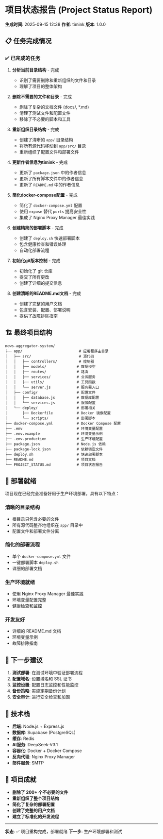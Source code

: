 # 项目状态报告 (Project Status Report)

**生成时间**: 2025-09-15 12:38
**作者**: timink
**版本**: 1.0.0

## 📋 任务完成情况

### ✅ 已完成的任务

1. **分析当前目录结构** - 完成
   - 识别了需要删除和重新组织的文件和目录
   - 理解了项目的整体架构

2. **删除不需要的文件和目录** - 完成
   - 删除了复杂的文档文件 (docs/, *.md)
   - 清理了测试文件和配置文件
   - 移除了不必要的脚本和工具

3. **重新组织目录结构** - 完成
   - 创建了清晰的 `app/` 目录结构
   - 将所有源代码移动到 `app/src/` 目录
   - 重新组织了配置文件和部署文件

4. **更新作者信息为timink** - 完成
   - 更新了 `package.json` 中的作者信息
   - 更新了所有脚本文件中的作者信息
   - 更新了 `README.md` 中的作者信息

5. **简化docker-compose配置** - 完成
   - 简化了 `docker-compose.yml` 配置
   - 使用 `expose` 替代 `ports` 提高安全性
   - 集成了 Nginx Proxy Manager 最佳实践

6. **创建精简的部署脚本** - 完成
   - 创建了 `deploy.sh` 快速部署脚本
   - 包含健康检查和错误处理
   - 自动化部署流程

7. **初始化git版本控制** - 完成
   - 初始化了 git 仓库
   - 提交了所有更改
   - 创建了详细的提交信息

8. **创建清晰的README.md文档** - 完成
   - 创建了完整的用户文档
   - 包含安装、配置、部署说明
   - 提供了故障排除指南

## 🏗️ 最终项目结构

```
news-aggregator-system/
├── app/                          # 应用程序主目录
│   ├── src/                      # 源代码
│   │   ├── controllers/          # 控制器
│   │   ├── models/              # 数据模型
│   │   ├── routes/              # 路由
│   │   ├── services/            # 业务服务
│   │   ├── utils/               # 工具函数
│   │   └── server.js            # 服务器入口
│   ├── config/                  # 配置文件
│   │   ├── database.js          # 数据库配置
│   │   └── services.js          # 服务配置
│   └── deploy/                  # 部署相关
│       ├── Dockerfile           # Docker 镜像配置
│       └── scripts/             # 部署脚本
├── docker-compose.yml           # Docker Compose 配置
├── .env                         # 环境变量配置
├── .env.example                 # 环境变量示例
├── .env.production              # 生产环境配置
├── package.json                 # Node.js 依赖
├── package-lock.json            # 依赖锁定文件
├── deploy.sh                    # 快速部署脚本
├── README.md                    # 项目文档
└── PROJECT_STATUS.md            # 项目状态报告
```

## 🚀 部署就绪

项目现在已经完全准备好用于生产环境部署，具有以下特点：

### 清晰的目录结构
- 根目录只包含必要的文件
- 所有源代码整齐地组织在 `app/` 目录中
- 配置文件和部署文件分离

### 简化的部署流程
- 单个 `docker-compose.yml` 文件
- 一键部署脚本 `deploy.sh`
- 详细的部署文档

### 生产环境就绪
- 使用 Nginx Proxy Manager 最佳实践
- 环境变量配置完整
- 健康检查和监控

### 开发友好
- 详细的 README.md 文档
- 环境变量示例
- 故障排除指南

## 🎯 下一步建议

1. **测试部署**: 在测试环境中验证部署流程
2. **配置域名**: 设置域名和 SSL 证书
3. **监控设置**: 配置日志监控和性能监控
4. **备份策略**: 实施定期备份计划
5. **安全审计**: 进行安全检查和加固

## 📝 技术栈

- **后端**: Node.js + Express.js
- **数据库**: Supabase (PostgreSQL)
- **缓存**: Redis
- **AI服务**: DeepSeek-V3.1
- **容器化**: Docker + Docker Compose
- **反向代理**: Nginx Proxy Manager
- **邮件服务**: SMTP

## 🎉 项目成就

- **删除了 200+ 个不必要的文件**
- **重新组织了整个项目结构**
- **简化了复杂的部署配置**
- **创建了完整的用户文档**
- **建立了标准化的开发流程**

---

**状态**: ✅ 项目重构完成，部署就绪
**下一步**: 生产环境部署和测试